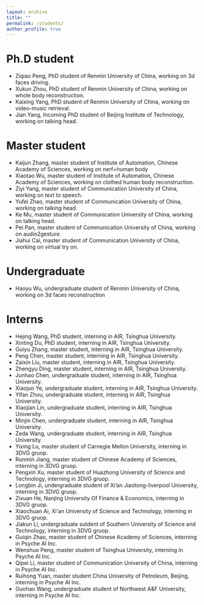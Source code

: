 ```yaml
---
layout: archive
title: ""
permalink: /students/
author_profile: true
---
```



Ph.D student
======
* Ziqiao Peng, PhD student of Renmin University of China, working on 3d faces driving.
* Xukun Zhou, PhD student of Renmin University of China, working on whole body reconstruction.
* Kaixing Yang, PhD student of Renmin University of China, working on video-music retrieval.
* Jian Yang, Incoming PhD student of Beijing Institute of Technology, working on talking head. 

Master student
======
* Kaijun Zhang, master student of Institute of Automation, Chinese Academy of Sciences, working on nerf+human body
* Xiaotao Wu, master student of Institute of Automation, Chinese Academy of Sciences, working on clothed human body reconstruction.
* Ziyi Yang, master student of Communication University of China, working on text to speech.
* Yufei Zhao, master student of Communication University of China, working on talking head.
* Ke Mu, master student of Communication University of China, working on talking head.
* Pei Pan, master student of Communication University of China, working on audio2gesture.
* Jiahui Cai, master student of Communication University of China, working on virtual try on.


Undergraduate
======
* Haoyu Wu, undergraduate student of Renmin University of China, working on 3d faces reconstruction

Interns
======
* Hejing Wang, PhD student, interning in AIR, Tsinghua University.
* Xinting Du, PhD student, interning in AIR, Tsinghua University.
* Guiyu Zhang, master student, interning in AIR, Tsinghua University.
* Peng Chen, master student, interning in AIR, Tsinghua University.
* Zaixin Liu, master student, interning in AIR, Tsinghua University.
* Zhengyu Ding, master student, interning in AIR, Tsinghua University.
* Junhao Chen, undergraduate student, interning in AIR, Tsinghua University.
* Xiaojun Ye, undergraduate student, interning in AIR, Tsinghua University.
* Yifan Zhou, undergraduate student, interning in AIR, Tsinghua University.
* Xiaojian Lin, undergraduate student, interning in AIR, Tsinghua University.
* Minjin Chen, undergraduate student, interning in AIR, Tsinghua University.
* Zeda Wang,  undergraduate student, interning in AIR, Tsinghua University.
* Yixing Lu, master student of Carnegie Mellon University, interning in 3DVG gruop.
* Runmin Jiang, master student of Chinese Academy of Sciences, interning in 3DVG gruop.
* Pengxin Xu, master student of Huazhong University of Science and Technology, interning in 3DVG gruop.
* Longbin Ji, undergraduate student of Xi’an Jiaotong-liverpool University, interning in 3DVG gruop.
* Zixuan He, Nanjing University Of Finance & Economics, interning in 3DVG gruop.
* Xiaochuan Ai, Xi'an University of Science and Technology, interning in 3DVG gruop.
* Jiakun Li, undergraduate sutdent of Southern University of Science and Technology, interning in 3DVG gruop.
* Guiqin Zhao, master student of Chinese Academy of Sciences, interning in Psyche AI Inc.
* Wenshuo Peng, master student of Tsinghua University, interning in Psyche AI Inc.
* Qipei Li, master student of Communication University of China, interning in Psyche AI Inc.
* Ruihong Yuan, master student China University of Petroleum, Beijing, interning in Psyche AI Inc.
* Guohao Wang, undergraduate student of Northwest A&F University, interning in Psyche AI Inc.
  
